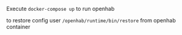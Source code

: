 Execute `docker-compose up` to run openhab

to restore config user `/openhab/runtime/bin/restore` from openhab container
